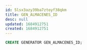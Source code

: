 ```yaml
---
id: 5lsx3azy39ba7ztoyf38qkm
title: GEN_ALMACENES_ID
desc: null
updated: 1684912751
created: 1684912751
---
```



```sql
CREATE GENERATOR GEN_ALMACENES_ID;
```
